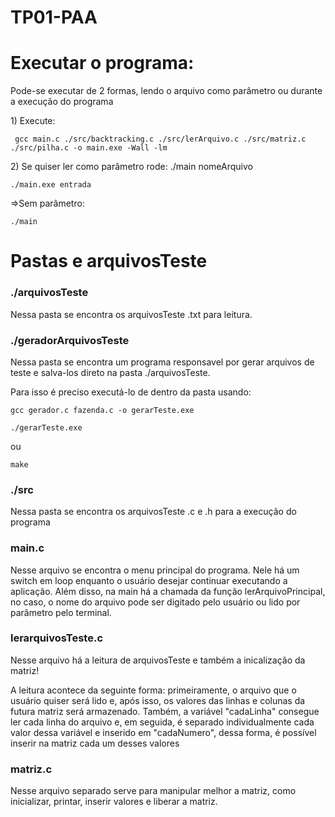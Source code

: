 # TP01-PAA
<div>
  <h1>Executar o programa:</h1>

  <p>Pode-se executar de 2 formas, lendo o arquivo como parâmetro ou durante a execução do programa </p>
  <p>
    1) Execute: 
    
     gcc main.c ./src/backtracking.c ./src/lerArquivo.c ./src/matriz.c ./src/pilha.c -o main.exe -Wall -lm 

  </p>
  <p>
    2) Se quiser ler como parâmetro rode: ./main nomeArquivo
    
    ./main.exe entrada

   </p>
   <p>
    =>Sem parâmetro:
    
    ./main 
   </p>
</div>
<div>
<h1>Pastas e arquivosTeste</h1>
<p> <h3>./arquivosTeste</h3> Nessa pasta se encontra os arquivosTeste .txt para leitura.</p>
<p> <h3>./geradorArquivosTeste</h3> Nessa pasta se encontra um programa responsavel por gerar arquivos de teste e salva-los direto na pasta ./arquivosTeste. 
<p>
    Para isso é preciso executá-lo de dentro da pasta usando: 
    
    gcc gerador.c fazenda.c -o gerarTeste.exe 

  </p>
  <p>
  
    ./gerarTeste.exe

   </p>
   <p>
    ou 
    
    make

   </p>
 </p>
<p> <h3>./src</h3> Nessa pasta se encontra os arquivosTeste .c e .h para a execução do programa</p>
<p> <h3> main.c </h3> Nesse arquivo se encontra o menu principal do programa. Nele há um switch em loop enquanto o usuário desejar continuar executando a aplicação. Além disso, na main há a chamada da função lerArquivoPrincipal, no caso, o nome do arquivo pode ser digitado pelo usuário ou lido por parâmetro pelo terminal.</p>
<p> <h3>lerarquivosTeste.c</h3> Nesse arquivo há a leitura de arquivosTeste e também a inicalização da matriz!</p>
<p>A leitura acontece da seguinte forma: primeiramente, o arquivo que o usuário quiser será lido e, após isso, os valores das linhas e colunas da futura matriz será armazenado. Também, a variável "cadaLinha" consegue ler cada linha do arquivo e, em seguida, é separado individualmente cada valor dessa variável e inserido em "cadaNumero", dessa forma, é possível inserir na matriz cada um desses valores</p>
<p> <h3>matriz.c</h3> Nesse arquivo separado serve para manipular melhor a matriz, como inicializar, printar, inserir valores e liberar a matriz.</p>
</div>
